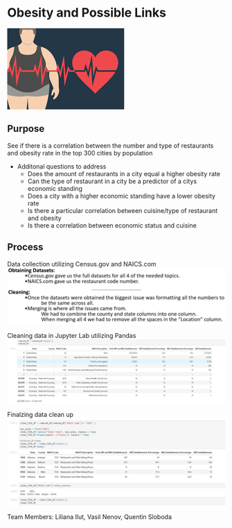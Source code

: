 # Obesity and Possible Links

![Screenshot](Screenshots/fig1.jpg "Screenshot")

## Purpose 
See if there is a correlation between the number and type of restaurants and obesity rate in the top 300 cities by population
 
 - Additonal questions to address
    - Does the amount of restaurants in a city equal a higher obesity rate
    - Can the type of restaurant in a city be a predictor of a citys economic standing
    - Does a city with a higher economic standing have a lower obesity rate
    - Is there a particular correlation between cuisine/type of restaurant and obesity
    - Is there a correlation between economic status and cuisine 


## Process

Data collection utilizing Census.gov and NAICS.com
![Screenshot](Screenshots/fig3.JPG "Screenshot")

Cleaning data in Jupyter Lab utilizing Pandas
![Screenshot](Screenshots/fig5.JPG "Screenshot")

Finalzing data clean up 
![Screenshot](Screenshots/fig6.JPG "Screenshot")


  Team Members: Liliana Ilut, Vasil Nenov, Quentin Sloboda 


